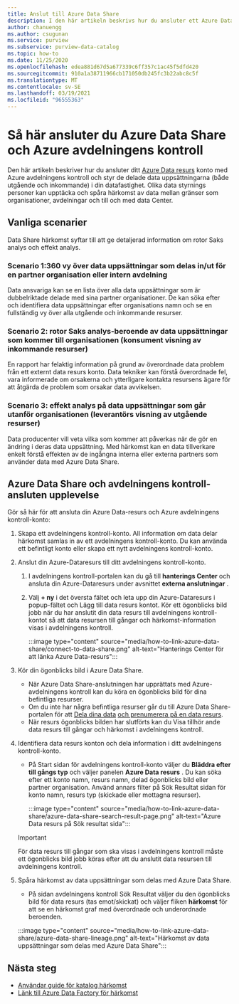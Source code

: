 ```yaml
---
title: Anslut till Azure Data Share
description: I den här artikeln beskrivs hur du ansluter ett Azure Data resurs konto med Azure avdelningens kontroll för att söka efter till gångar och spåra data härkomst.
author: chanuengg
ms.author: csugunan
ms.service: purview
ms.subservice: purview-data-catalog
ms.topic: how-to
ms.date: 11/25/2020
ms.openlocfilehash: edea881d67d5a677339c6ff357c1ac45f5dfd420
ms.sourcegitcommit: 910a1a38711966cb171050db245fc3b22abc8c5f
ms.translationtype: MT
ms.contentlocale: sv-SE
ms.lasthandoff: 03/19/2021
ms.locfileid: "96555363"
---
```

# <a name="how-to-connect-azure-data-share-and-azure-purview"></a>Så här ansluter du Azure Data Share och Azure avdelningens kontroll

Den här artikeln beskriver hur du ansluter ditt [Azure Data resurs](../data-share/overview.md) konto med Azure avdelningens kontroll och styr de delade data uppsättningarna (både utgående och inkommande) i din datafastighet. Olika data styrnings personer kan upptäcka och spåra härkomst av data mellan gränser som organisationer, avdelningar och till och med data Center.

## <a name="common-scenarios"></a>Vanliga scenarier

Data Share härkomst syftar till att ge detaljerad information om rotor Saks analys och effekt analys.

### <a name="scenario-1-360-view-of-datasets-shared-inout-for-a-partner-organization-or-internal-department"></a>Scenario 1:360 vy över data uppsättningar som delas in/ut för en partner organisation eller intern avdelning

Data ansvariga kan se en lista över alla data uppsättningar som är dubbelriktade delade med sina partner organisationer. De kan söka efter och identifiera data uppsättningar efter organisations namn och se en fullständig vy över alla utgående och inkommande resurser.

### <a name="scenario-2-root-cause-analysis---upstream-dependency-on-datasets-coming-into-organization-consumer-view-of-incoming-shares"></a>Scenario 2: rotor Saks analys-beroende av data uppsättningar som kommer till organisationen (konsument visning av inkommande resurser)

En rapport har felaktig information på grund av överordnade data problem från ett externt data resurs konto. Data tekniker kan förstå överordnade fel, vara informerade om orsakerna och ytterligare kontakta resursens ägare för att åtgärda de problem som orsakar data avvikelsen.

### <a name="scenario-3-impact-analysis-on-datasets-going-outside-organization-provider-view-of-outgoing-shares"></a>Scenario 3: effekt analys på data uppsättningar som går utanför organisationen (leverantörs visning av utgående resurser)

Data producenter vill veta vilka som kommer att påverkas när de gör en ändring i deras data uppsättning. Med härkomst kan en data tillverkare enkelt förstå effekten av de ingångna interna eller externa partners som använder data med Azure Data Share.

## <a name="azure-data-share-and-purview-connected-experience"></a>Azure Data Share och avdelningens kontroll-ansluten upplevelse

Gör så här för att ansluta din Azure Data-resurs och Azure avdelningens kontroll-konto:

1. Skapa ett avdelningens kontroll-konto. All information om data delar härkomst samlas in av ett avdelningens kontroll-konto. Du kan använda ett befintligt konto eller skapa ett nytt avdelningens kontroll-konto.

1. Anslut din Azure-Dataresurs till ditt avdelningens kontroll-konto.

    1. I avdelningens kontroll-portalen kan du gå till **hanterings Center** och ansluta din Azure-Dataresurs under avsnittet **externa anslutningar** .
    1. Välj **+ ny** i det översta fältet och leta upp din Azure-Dataresurs i popup-fältet och Lägg till data resurs kontot. Kör ett ögonblicks bild jobb när du har anslutit din data resurs till avdelningens kontroll-kontot så att data resursen till gångar och härkomst-information visas i avdelningens kontroll.

       :::image type="content" source="media/how-to-link-azure-data-share/connect-to-data-share.png" alt-text="Hanterings Center för att länka Azure Data-resurs":::

1. Kör din ögonblicks bild i Azure Data Share.

    - När Azure Data Share-anslutningen har upprättats med Azure-avdelningens kontroll kan du köra en ögonblicks bild för dina befintliga resurser. 
    - Om du inte har några befintliga resurser går du till Azure Data Share-portalen för att [Dela dina data](../data-share/share-your-data.md) [och prenumerera på en data resurs](../data-share/subscribe-to-data-share.md).
    - När resurs ögonblicks bilden har slutförts kan du Visa tillhör ande data resurs till gångar och härkomst i avdelningens kontroll.

1. Identifiera data resurs konton och dela information i ditt avdelningens kontroll-konto.

    - På Start sidan för avdelningens kontroll-konto väljer du **Bläddra efter till gångs typ** och väljer panelen **Azure Data resurs** . Du kan söka efter ett konto namn, resurs namn, delad ögonblicks bild eller partner organisation. Använd annars filter på Sök Resultat sidan för konto namn, resurs typ (skickade eller mottagna resurser).

       :::image type="content" source="media/how-to-link-azure-data-share/azure-data-share-search-result-page.png" alt-text="Azure Data resurs på Sök resultat sida":::

    >[!Important]
    >För data resurs till gångar som ska visas i avdelningens kontroll måste ett ögonblicks bild jobb köras efter att du anslutit data resursen till avdelningens kontroll.

1. Spåra härkomst av data uppsättningar som delas med Azure Data Share.

    - På sidan avdelningens kontroll Sök Resultat väljer du den ögonblicks bild för data resurs (tas emot/skickat) och väljer fliken **härkomst** för att se en härkomst graf med överordnade och underordnade beroenden.

    :::image type="content" source="media/how-to-link-azure-data-share/azure-data-share-lineage.png" alt-text="Härkomst av data uppsättningar som delas med Azure Data Share":::

## <a name="next-steps"></a>Nästa steg

- [Användar guide för katalog härkomst](catalog-lineage-user-guide.md)
- [Länk till Azure Data Factory för härkomst](how-to-link-azure-data-factory.md)
